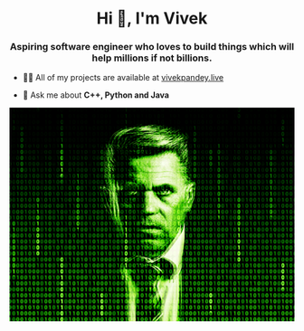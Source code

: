 <h1 align="center">Hi 👋, I'm Vivek</h1>
<h3 align="center">Aspiring software engineer who loves to build things which will help millions if not billions.</h3>


- 👨‍💻 All of my projects are available at [vivekpandey.live](https://vivekpandey.live)

- 💬 Ask me about **C++, Python and Java**

<p align="center">
<img src="matrix.gif" alt="animated" />
</p>

